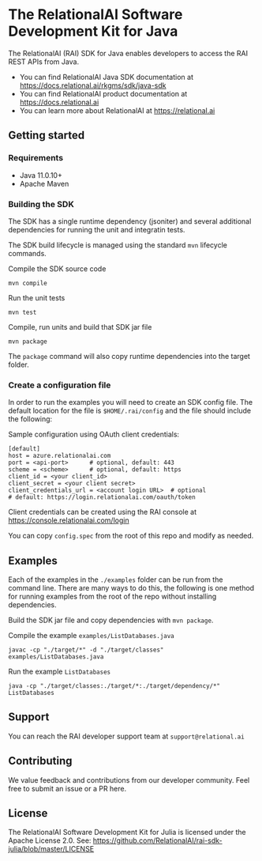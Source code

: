 # The RelationalAI Software Development Kit for Java

The RelationalAI (RAI) SDK for Java enables developers to access the RAI REST APIs from Java.

* You can find RelationalAI Java SDK documentation at <https://docs.relational.ai/rkgms/sdk/java-sdk>
* You can find RelationalAI product documentation at <https://docs.relational.ai>
* You can learn more about RelationalAI at <https://relational.ai>

## Getting started

### Requirements

* Java 11.0.10+
* Apache Maven

### Building the SDK

The SDK has a single runtime dependency (jsoniter) and several additional
dependencies for running the unit and integratin tests.

The SDK build lifecycle is managed using the standard `mvn` lifecycle commands.

Compile the SDK source code

    mvn compile

Run the unit tests

    mvn test

Compile, run units and build that SDK jar file

    mvn package

The `package` command will also copy runtime dependencies into the target
folder.

### Create a configuration file

In order to run the examples you will need to create an SDK config file.
The default location for the file is `$HOME/.rai/config` and the file should
include the following:

Sample configuration using OAuth client credentials:

    [default]
    host = azure.relationalai.com
    port = <api-port>      # optional, default: 443
    scheme = <scheme>      # optional, default: https
    client_id = <your client_id>
    client_secret = <your client secret>
    client_credentials_url = <account login URL>  # optional
    # default: https://login.relationalai.com/oauth/token

Client credentials can be created using the RAI console at
https://console.relationalai.com/login

You can copy `config.spec` from the root of this repo and modify as needed.

## Examples

Each of the examples in the `./examples` folder can be run from the command
line. There are many ways to do this, the following is one method for running
examples from the root of the repo without installing dependencies.

Build the SDK jar file and copy dependencies with `mvn package`.

Compile the example `examples/ListDatabases.java`

    javac -cp "./target/*" -d "./target/classes" examples/ListDatabases.java

Run the example `ListDatabases`

    java -cp "./target/classes:./target/*:./target/dependency/*" ListDatabases

## Support

You can reach the RAI developer support team at `support@relational.ai`

## Contributing

We value feedback and contributions from our developer community. Feel free
to submit an issue or a PR here.

## License

The RelationalAI Software Development Kit for Julia is licensed under the
Apache License 2.0. See:
https://github.com/RelationalAI/rai-sdk-julia/blob/master/LICENSE
